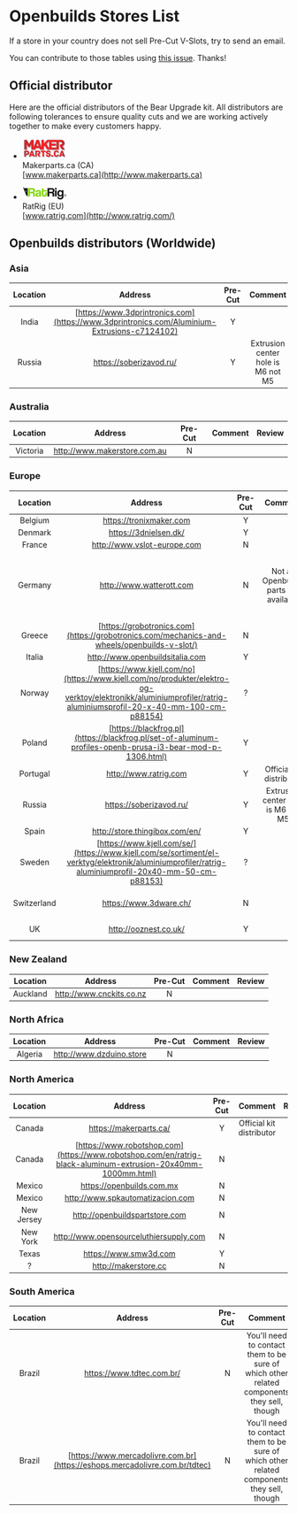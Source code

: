 # Openbuilds Stores List

If a store in your country does not sell Pre-Cut V-Slots, try to send an email.

You can contribute to those tables using [this issue](https://github.com/gregsaun/prusa_i3_bear_upgrade/issues/4). Thanks!


## Official distributor

Here are the official distributors of the Bear Upgrade kit. All distributors are following tolerances to ensure quality cuts and we are working actively together to make every customers happy.

* ![makerparts.ca logo](doc/distributors/makerpartsca_logo.jpg)  
   Makerparts.ca (CA)  
   [www.makerparts.ca](http://www.makerparts.ca)  


* ![ratrig logo](doc/distributors/ratrig_logo.jpg)  
   RatRig (EU)  
   [www.ratrig.com](http://www.ratrig.com/)  


## Openbuilds distributors (Worldwide)

### Asia
| Location | Address | Pre-Cut | Comment | Review |
|:--------:|:-------:|:-------:|:-------:|:------:|
| India    | [https://www.3dprintronics.com](https://www.3dprintronics.com/Aluminium-Extrusions-c7124102) | Y | | |
| Russia | https://soberizavod.ru/ | Y | Extrusion center hole is M6 not M5 | |


### Australia

| Location | Address | Pre-Cut | Comment | Review |
|:--------:|:-------:|:-------:|:-------:|:------:|
| Victoria | http://www.makerstore.com.au | N | | |


### Europe

| Location | Address | Pre-Cut | Comment | Review |
|:--------:|:-------:|:-------:|:-------:|:------:|
| Belgium | https://tronixmaker.com | Y | | |
| Denmark | https://3dnielsen.dk/ | Y | | |
| France | http://www.vslot-europe.com | N | | |
| Germany | http://www.watterott.com | N | Not all Openbuilds parts are available | Cuts are not accurate (+/- 1mm)<br>Fast shipping |
| Greece | [https://grobotronics.com](https://grobotronics.com/mechanics-and-wheels/openbuilds-v-slot/) | N | | |
| Italia | http://www.openbuildsitalia.com | Y | | |
| Norway | [https://www.kjell.com/no](https://www.kjell.com/no/produkter/elektro-og-verktoy/elektronikk/aluminiumprofiler/ratrig-aluminiumsprofil-20-x-40-mm-100-cm-p88154) | ? | | |
| Poland | [https://blackfrog.pl](https://blackfrog.pl/set-of-aluminum-profiles-openb-prusa-i3-bear-mod-p-1306.html) | Y | | |
| Portugal | http://www.ratrig.com | Y | Official kit distributor | |
| Russia | https://soberizavod.ru/ | Y | Extrusion center hole is M6 not M5 | |
| Spain | http://store.thingibox.com/en/ | Y | | |
| Sweden | [https://www.kjell.com/se/](https://www.kjell.com/se/sortiment/el-verktyg/elektronik/aluminiumprofiler/ratrig-aluminiumprofil-20x40-mm-50-cm-p88153) | ? | | |
| Switzerland | https://www.3dware.ch/ | N | | Okay, nothing special |
| UK | http://ooznest.co.uk/ | Y | | Very good |


### New Zealand

| Location | Address | Pre-Cut | Comment | Review |
|:--------:|:-------:|:-------:|:-------:|:------:|
| Auckland | http://www.cnckits.co.nz | N | | |


### North Africa

| Location | Address | Pre-Cut | Comment | Review |
|:--------:|:-------:|:-------:|:-------:|:------:|
| Algeria | http://www.dzduino.store | N | | |


### North America

| Location | Address | Pre-Cut | Comment | Review |
|:--------:|:-------:|:-------:|:-------:|:------:|
| Canada | https://makerparts.ca/ | Y | Official kit distributor | |
| Canada | [https://www.robotshop.com](https://www.robotshop.com/en/ratrig-black-aluminum-extrusion-20x40mm-1000mm.html) | N | | |
| Mexico | https://openbuilds.com.mx | N | | |
| Mexico | http://www.spkautomatizacion.com | N | | |
| New Jersey | http://openbuildspartstore.com | N | | |
| New York | http://www.opensourceluthiersupply.com | N | | |
| Texas | https://www.smw3d.com | Y | | |
| ? | http://makerstore.cc | N | | |


### South America

| Location | Address | Pre-Cut | Comment | Review |
|:--------:|:-------:|:-------:|:-------:|:------:|
| Brazil | https://www.tdtec.com.br/ | N | You'll need to contact them to be sure of which other related components they sell, though | |
| Brazil | [https://www.mercadolivre.com.br](https://eshops.mercadolivre.com.br/tdtec) | N | You'll need to contact them to be sure of which other related components they sell, though | |